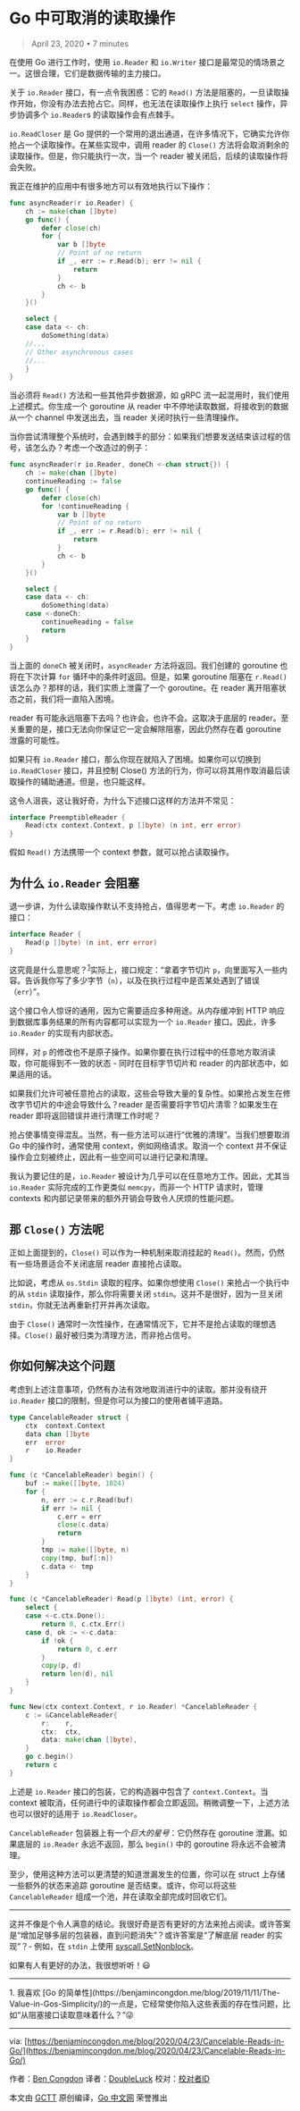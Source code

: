 # Go 中可取消的读取操作

> April 23, 2020 • 7 minutes

在使用 Go 进行工作时，使用 `io.Reader` 和 `io.Writer` 接口是最常见的情场景之一。这很合理，它们是数据传输的主力接口。

关于 `io.Reader` 接口，有一点令我困惑：它的 `Read()` 方法是阻塞的，一旦读取操作开始，你没有办法去抢占它。同样，也无法在读取操作上执行 `select` 操作，异步协调多个 `io.Reader`s 的读取操作会有点棘手。

`io.ReadCloser` 是 Go 提供的一个常用的退出通道，在许多情况下，它确实允许你抢占一个读取操作。在某些实现中，调用 reader 的 `Close()` 方法将会取消剩余的读取操作。但是，你只能执行一次，当一个 reader 被关闭后，后续的读取操作将会失败。

我正在维护的应用中有很多地方可以有效地执行以下操作：

```go
func asyncReader(r io.Reader) {
    ch := make(chan []byte)
    go func() {
        defer close(ch)
        for {
            var b []byte
            // Point of no return
            if _, err := r.Read(b); err != nil {
                return
            }
            ch <- b
        }
    }()

    select {
    case data <- ch:
        doSomething(data)
    //...
    // Other asynchronous cases
    //...
    }
}
```

当必须将 `Read()` 方法和一些其他异步数据源，如 gRPC 流一起混用时，我们使用上述模式。你生成一个 goroutine 从 reader 中不停地读取数据，将接收到的数据从一个 channel 中发送出去，当 reader 关闭时执行一些清理操作。

当你尝试清理整个系统时，会遇到棘手的部分：如果我们想要发送结束该过程的信号，该怎么办？考虑一个改造过的例子：

```go
func asyncReader(r io.Reader, doneCh <-chan struct{}) {
    ch := make(chan []byte)
    continueReading := false
    go func() {
        defer close(ch)
        for !continueReading {
            var b []byte
            // Point of no return
            if _, err := r.Read(b); err != nil {
                return
            }
            ch <- b
        }
    }()

    select {
    case data <- ch:
        doSomething(data)
    case <-doneCh:
        continueReading = false
        return
    }
}
```

当上面的 `doneCh` 被关闭时，`asyncReader` 方法将返回。我们创建的 goroutine 也将在下次计算 `for` 循环中的条件时返回。但是，如果 goroutine 阻塞在 `r.Read()` 该怎么办？那样的话，我们实质上泄露了一个 goroutine。在 reader 离开阻塞状态之前，我们将一直陷入困境。

reader 有可能永远阻塞下去吗？也许会，也许不会。这取决于底层的 reader。至关重要的是，接口无法向你保证它一定会解除阻塞，因此仍然存在着 goroutine 泄露的可能性。

如果只有 `io.Reader` 接口，那么你现在就陷入了困境。如果你可以切换到 `io.ReadCloser` 接口，并且控制 Close() 方法的行为，你可以将其用作取消最后读取操作的辅助通道。但是，也只能这样。

这令人沮丧，这让我好奇，为什么下述接口这样的方法并不常见：

```go
interface PreemptibleReader {
    Read(ctx context.Context, p []byte) (n int, err error)
}
```

假如 `Read()` 方法携带一个 context 参数，就可以抢占读取操作。

## 为什么 `io.Reader` 会阻塞

退一步讲，为什么读取操作默认不支持抢占，值得思考一下。考虑 `io.Reader` 的接口：

```go
interface Reader {
    Read(p []byte) (n int, err error)
}
```

这究竟是什么意思呢？<sup>[1](#fn1)</sup>实际上，接口规定：“拿着字节切片 `p`，向里面写入一些内容。告诉我你写了多少字节（`n`），以及在执行过程中是否某处遇到了错误（`err`）”。

这个接口令人惊讶的通用，因为它需要适应多种用途。从内存缓冲到 HTTP 响应到数据库事务结果的所有内容都可以实现为一个 `io.Reader` 接口。因此，许多 `io.Reader` 的实现有内部状态。

同样，对 `p` 的修改也不是原子操作。如果你要在执行过程中的任意地方取消读取，你可能得到不一致的状态 - 同时在目标字节切片和 reader 的内部状态中，如果适用的话。

如果我们允许可被任意抢占的读取，这些会导致大量的复杂性。如果抢占发生在修改字节切片的中途会导致什么？reader 是否需要将字节切片清零？如果发生在 reader 即将返回错误并进行清理工作时呢？

抢占使事情变得混乱。当然，有一些方法可以进行“优雅的清理”。当我们想要取消 Go 中的操作时，通常使用 context，例如网络请求。取消一个 context 并不保证操作会立刻被终止，因此有一些空间可以进行记录和清理。

我认为要记住的是，`io.Reader` 被设计为几乎可以在任意地方工作。因此，尤其当 `io.Reader` 实际完成的工作更类似 `memcpy`，而非一个 HTTP 请求时，管理 contexts 和内部记录带来的额外开销会导致令人厌烦的性能问题。

## 那 `Close()` 方法呢

正如上面提到的，`Close()` 可以作为一种机制来取消挂起的 `Read()`。然而，仍然有一些场景适合不关闭底层 reader 直接抢占读取。

比如说，考虑从 `os.Stdin` 读取的程序。如果你想使用 `Close()` 来抢占一个执行中的从 `stdin` 读取操作，那么你将需要关闭 `stdin`。这并不是很好，因为一旦关闭 `stdin`，你就无法再重新打开并再次读取。

由于 `Close()` 通常时一次性操作，在通常情况下，它并不是抢占读取的理想选择。`Close()` 最好被归类为清理方法，而非抢占信号。

## 你如何解决这个问题

考虑到上述注意事项，仍然有办法有效地取消进行中的读取。那并没有绕开 `io.Reader` 接口的限制，但是你可以为接口的使用者铺平道路。

```go
type CancelableReader struct {
    ctx  context.Context
    data chan []byte
    err  error
    r    io.Reader
}

func (c *CancelableReader) begin() {
    buf := make([]byte, 1024)
    for {
        n, err := c.r.Read(buf)
        if err != nil {
            c.err = err
            close(c.data)
            return
        }
        tmp := make([]byte, n)
        copy(tmp, buf[:n])
        c.data <- tmp
    }
}

func (c *CancelableReader) Read(p []byte) (int, error) {
    select {
    case <-c.ctx.Done():
        return 0, c.ctx.Err()
    case d, ok := <-c.data:
        if !ok {
            return 0, c.err
        }
        copy(p, d)
        return len(d), nil
    }
}

func New(ctx context.Context, r io.Reader) *CancelableReader {
    c := &CancelableReader{
        r:    r,
        ctx:  ctx,
        data: make(chan []byte),
    }
    go c.begin()
    return c
}
```

上述是 `io.Reader` 接口的包装，它的构造器中包含了 `context.Context`。当 context 被取消，任何进行中的读取操作都会立即返回。稍微调整一下，上述方法也可以很好的适用于 `io.ReadCloser`。

`CancelableReader` 包装器上有一个*巨大的星号*：它仍然存在 goroutine 泄漏。如果底层的 `io.Reader` 永远不返回，那么 `begin()` 中的 goroutine 将永远不会被清理。

至少，使用这种方法可以更清楚的知道泄漏发生的位置，你可以在 struct 上存储一些额外的状态来追踪 goroutine 是否结束。或许，你可以将这些 `CancelableReader` 组成一个池，并在读取全部完成时回收它们。

---

这并不像是个令人满意的结论。我很好奇是否有更好的方法来抢占阅读。或许答案是“增加足够多层的包装器，直到问题消失”？或许答案是“了解底层 reader 的实现”？- 例如，在 `stdin` 上使用 [syscall.SetNonblock](https://golang.org/pkg/syscall/#SetNonblock)。

如果有人有更好的办法，我很想听听！😃

---

<span id='fn1'>
1. 我喜欢 [Go 的简单性](https://benjamincongdon.me/blog/2019/11/11/The-Value-in-Gos-Simplicity/)的一点是，它经常使你陷入这些表面的存在性问题，比如“从阻塞接口读取意味着什么？”😜
</span>

---
via: [https://benjamincongdon.me/blog/2020/04/23/Cancelable-Reads-in-Go/](https://benjamincongdon.me/blog/2020/04/23/Cancelable-Reads-in-Go/)

作者：[Ben Congdon](https://benjamincongdon.me/)
译者：[DoubleLuck](https://github.com/doubleluck)
校对：[校对者ID](https://github.com/校对者ID)

本文由 [GCTT](https://github.com/studygolang/GCTT) 原创编译，[Go 中文网](https://studygolang.com/) 荣誉推出
